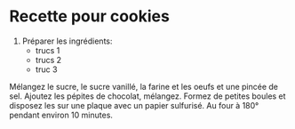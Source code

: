 # Recette pour cookies

1) Préparer les ingrédients:
    - trucs 1
    - trucs 2
    - truc 3 

Mélangez le sucre, le sucre vanillé, la farine et les oeufs et une pincée de sel.
Ajoutez les pépites de chocolat, mélangez.
Formez de petites boules et disposez les sur une plaque avec un papier sulfurisé.
Au four à 180° pendant environ 10 minutes.
